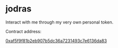 ﻿# jodras
Interact with me through my very own personal token.

Contract address: 

[0xaf5f9f81b2eb907b5dc36a7231493c7e6136da83](https://polygonscan.com/token/0xaf5f9f81b2eb907b5dc36a7231493c7e6136da83#balances)
